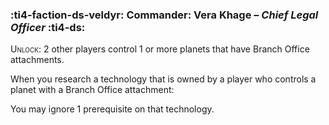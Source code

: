 ### :ti4-faction-ds-veldyr: **Commander**: Vera Khage – _Chief Legal Officer_ :ti4-ds:
<span style="font-variant:small-caps;">Unlock</span>: 2 other players control 1 or more planets that have Branch Office attachments.

When you research a technology that is owned by a player who controls a planet with a Branch Office attachment:

You may ignore 1 prerequisite on that technology.
